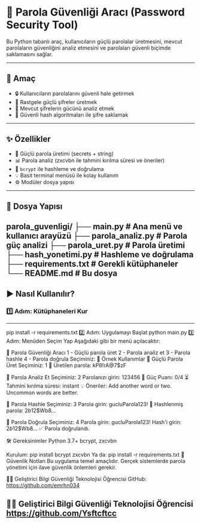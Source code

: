 # 🔐 Parola Güvenliği Aracı (Password Security Tool)

Bu Python tabanlı araç, kullanıcıların güçlü parolalar üretmesini, mevcut parolaların güvenliğini analiz etmesini ve parolaları güvenli biçimde saklamasını sağlar.

---
## 🎯 Amaç

- 🔒 Kullanıcıların parolalarını güvenli hale getirmek
- 🔑 Rastgele güçlü şifreler üretmek
- 🧠 Mevcut şifrelerin gücünü analiz etmek
- 🧂 Güvenli hash algoritmaları ile şifre saklamak
---

## ✨ Özellikler
- 🔢 Güçlü parola üretimi (secrets + string)
- 📊 Parola analiz (zxcvbn ile tahmini kırılma süresi ve öneriler)
- 🔐 `bcrypt` ile hashleme ve doğrulama
- 💡 Basit terminal menüsü ile kolay kullanım
- ⚙️ Modüler dosya yapısı

---
## 📁 Dosya Yapısı

parola_guvenligi/
├── main.py # Ana menü ve kullanıcı arayüzü
├── parola_analiz.py # Parola güç analizi
├── parola_uret.py # Parola üretimi
├── hash_yonetimi.py # Hashleme ve doğrulama
├── requirements.txt # Gerekli kütüphaneler
└── README.md # Bu dosya
---

## ▶️ Nasıl Kullanılır?
### 1️⃣ Adım: Kütüphaneleri Kur
---
pip install -r requirements.txt
2️⃣ Adım: Uygulamayı Başlat
python main.py
3️⃣ Adım: Menüden Seçim Yap
Aşağıdaki gibi bir menü açılacaktır:

🔐 Parola Güvenliği Aracı
1 - Güçlü parola üret
2 - Parola analiz et
3 - Parola hashle
4 - Parola doğrula
Seçiminiz:
🔁 Örnek Kullanımlar
🔑 Güçlü Parola Üret
Seçiminiz: 1
🔑 Üretilen parola: kP8!rA@7$zF

🧪 Parola Analiz Et
Seçiminiz: 2
Parolanızı girin: 123456
💪 Güç Puanı: 0/4
⏳ Tahmini kırılma süresi: instant
💡 Öneriler: Add another word or two. Uncommon words are better.

🧬 Parola Hashle
Seçiminiz: 3
Parola girin: gucluParola123!
🔐 Hashlenmiş parola: $2b$12$Wb8...

🔁 Parola Doğrula
Seçiminiz: 4
Parola girin: gucluParola123!
Hash'i girin: $2b$12$Wb8...
✅ Parola doğrulandı.

🛠️ Gereksinimler
Python 3.7+
bcrypt, zxcvbn

Kurulum:
pip install bcrypt zxcvbn
Ya da:
pip install -r requirements.txt
🔐 Güvenlik Notları
Bu uygulama temel amaçlıdır. Gerçek sistemlerde parola yönetimi için ilave güvenlik önlemleri gerekir.




👨‍💻 Geliştirici
Bilgi Güvenliği Teknolojisi Öğrencisi
GitHub: https://github.com/emrhn034

👨‍💻 Geliştirici
Bilgi Güvenliği Teknolojisi Öğrencisi
https://github.com/Ysftcftcc
--
